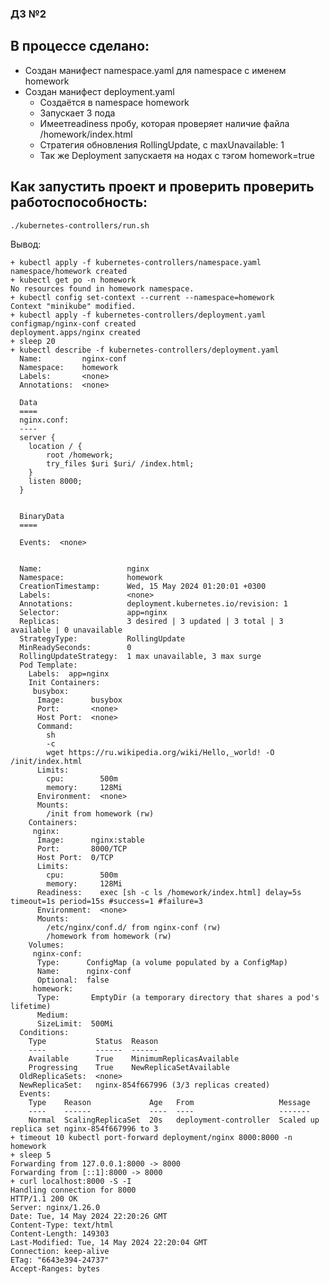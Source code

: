 
### ДЗ №2 ###
## В процессе сделано:
- Создан манифест namespace.yaml для namespace с именем homework
- Создан манифест deployment.yaml
  - Создаётся в namespace homework
  - Запускает 3 пода
  - Имеетreadiness пробу, которая проверяет наличие файла /homework/index.html
  - Стратегия обновления RollingUpdate, с maxUnavailable: 1
  - Так же Deployment запускаетя на нодах с тэгом homework=true

## Как запустить проект и проверить проверить работоспособность:
```./kubernetes-controllers/run.sh```

Вывод:
```
+ kubectl apply -f kubernetes-controllers/namespace.yaml
namespace/homework created
+ kubectl get po -n homework
No resources found in homework namespace.
+ kubectl config set-context --current --namespace=homework
Context "minikube" modified.
+ kubectl apply -f kubernetes-controllers/deployment.yaml
configmap/nginx-conf created
deployment.apps/nginx created
+ sleep 20
+ kubectl describe -f kubernetes-controllers/deployment.yaml
  Name:         nginx-conf
  Namespace:    homework
  Labels:       <none>
  Annotations:  <none>

  Data
  ====
  nginx.conf:
  ----
  server {
    location / {
        root /homework;
        try_files $uri $uri/ /index.html;
    }
    listen 8000;
  }


  BinaryData
  ====

  Events:  <none>


  Name:                   nginx
  Namespace:              homework
  CreationTimestamp:      Wed, 15 May 2024 01:20:01 +0300
  Labels:                 <none>
  Annotations:            deployment.kubernetes.io/revision: 1
  Selector:               app=nginx
  Replicas:               3 desired | 3 updated | 3 total | 3 available | 0 unavailable
  StrategyType:           RollingUpdate
  MinReadySeconds:        0
  RollingUpdateStrategy:  1 max unavailable, 3 max surge
  Pod Template:
    Labels:  app=nginx
    Init Containers:
     busybox:
      Image:      busybox
      Port:       <none>
      Host Port:  <none>
      Command:
        sh
        -c
        wget https://ru.wikipedia.org/wiki/Hello,_world! -O /init/index.html
      Limits:
        cpu:        500m
        memory:     128Mi
      Environment:  <none>
      Mounts:
        /init from homework (rw)
    Containers:
     nginx:
      Image:      nginx:stable
      Port:       8000/TCP
      Host Port:  0/TCP
      Limits:
        cpu:        500m
        memory:     128Mi
      Readiness:    exec [sh -c ls /homework/index.html] delay=5s timeout=1s period=15s #success=1 #failure=3
      Environment:  <none>
      Mounts:
        /etc/nginx/conf.d/ from nginx-conf (rw)
        /homework from homework (rw)
    Volumes:
     nginx-conf:
      Type:      ConfigMap (a volume populated by a ConfigMap)
      Name:      nginx-conf
      Optional:  false
     homework:
      Type:       EmptyDir (a temporary directory that shares a pod's lifetime)
      Medium:     
      SizeLimit:  500Mi
  Conditions:
    Type           Status  Reason
    ----           ------  ------
    Available      True    MinimumReplicasAvailable
    Progressing    True    NewReplicaSetAvailable
  OldReplicaSets:  <none>
  NewReplicaSet:   nginx-854f667996 (3/3 replicas created)
  Events:
    Type    Reason             Age   From                   Message
    ----    ------             ----  ----                   -------
    Normal  ScalingReplicaSet  20s   deployment-controller  Scaled up replica set nginx-854f667996 to 3
+ timeout 10 kubectl port-forward deployment/nginx 8000:8000 -n homework
+ sleep 5
Forwarding from 127.0.0.1:8000 -> 8000
Forwarding from [::1]:8000 -> 8000
+ curl localhost:8000 -S -I
Handling connection for 8000
HTTP/1.1 200 OK
Server: nginx/1.26.0
Date: Tue, 14 May 2024 22:20:26 GMT
Content-Type: text/html
Content-Length: 149303
Last-Modified: Tue, 14 May 2024 22:20:04 GMT
Connection: keep-alive
ETag: "6643e394-24737"
Accept-Ranges: bytes
```